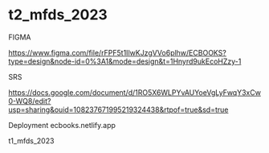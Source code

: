 # t2_mfds_2023
FIGMA

https://www.figma.com/file/rFPF5t1IlwKJzgVVo6plhw/ECBOOKS?type=design&node-id=0%3A1&mode=design&t=1Hnyrd9ukEcoHZzy-1

SRS

https://docs.google.com/document/d/1RO5X6WLPYvAUYoeVgLyFwqY3xCw0-WQ8/edit?usp=sharing&ouid=108237671995219324438&rtpof=true&sd=true

Deployment
ecbooks.netlify.app

t1_mfds_2023
